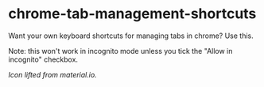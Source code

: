 chrome-tab-management-shortcuts
=================

Want your own keyboard shortcuts for managing tabs in chrome? Use this.

Note: this won't work in incognito mode unless you tick the "Allow in incognito" checkbox.

_Icon lifted from material.io._
